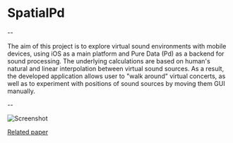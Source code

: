 SpatialPd
=========



--

The aim of this project is to explore virtual sound environments with mobile devices, using iOS as a main platform and Pure Data (Pd) as a backend for sound processing. The underlying calculations are based on human's natural and linear interpolation between virtual sound sources. As a result, the developed application allows user to "walk around" virtual concerts, as well as to experiment with positions of sound sources by moving them GUI manually.

--

![Screenshot](http://i.imgur.com/Bnvi2Wc.png)

[Related paper](https://drive.google.com/file/d/0B8sCNsXuv-inSklpdFRNT0FPTlk/edit?usp=sharing)